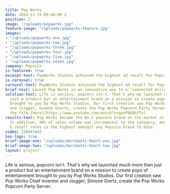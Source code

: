 ```yaml
---
title: Pop Works
date: 2016-11-15 09:48:00 Z
position: 2
image: "/uploads/popworks.jpg"
feature-image: "/uploads/popworks-feature.jpg"
images:
- "/uploads/popworks-one.jpg"
- "/uploads/popworks-two.jpg"
- "/uploads/popworks-three.jpg"
- "/uploads/popworks-four.jpg"
- "/uploads/popworks-five.jpg"
- "/uploads/popworks-seven.jpg"
company: PepsiCo
is-featured: true
excerpt-text: PopWorks Studios achieved the highest ad recall for PepsiCo
is-carousel: true
carousel-text: PopWorks Studios achieved the highest ad recall for PepsiCo
brief-text: Launch Pop Works in an innovative way to a ‘connected millennial’ audience
solution-text: Life is serious, popcorn isn't. That's why we launched much more than
  just a product but an entertainment brand on a mission to create pops of entertainment
  brought to you by Pop Works Studios. Our first creation saw Pop Works Chief Inventor
  and vlogger, Simone Giertz, create the Pop Works Popcorn Party Server. Check out
  the film [here](https://www.youtube.com/watch?v=ganP9DQhYTo)
results-text: Pop Works became the No.2 popcorn brand on the market in its first week.
  In addition, 90% of sales volume was incremental to the category, and ROI for engagement
  & recall rates is the highest amongst any PepsiCo brand to date.
video: 218647443
has-logo: true
brief-image-one: "/uploads/merchants-heart-one.jpg"
brief-image-two: "/uploads/merchants-heart-two.jpg"
layout: project
---
```


Life is serious, popcorn isn't. That's why we launched much more than just a product but an entertainment brand on a mission to create pops of entertainment brought to you by Pop Works Studios. Our first creation saw Pop Works Chief Inventor and vlogger, Simone Giertz, create the Pop Works Popcorn Party Server.